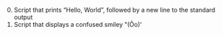 0. Script that prints “Hello, World”, followed by a new line to the standard output
1. Script that displays a confused smiley "(Ôo)'
